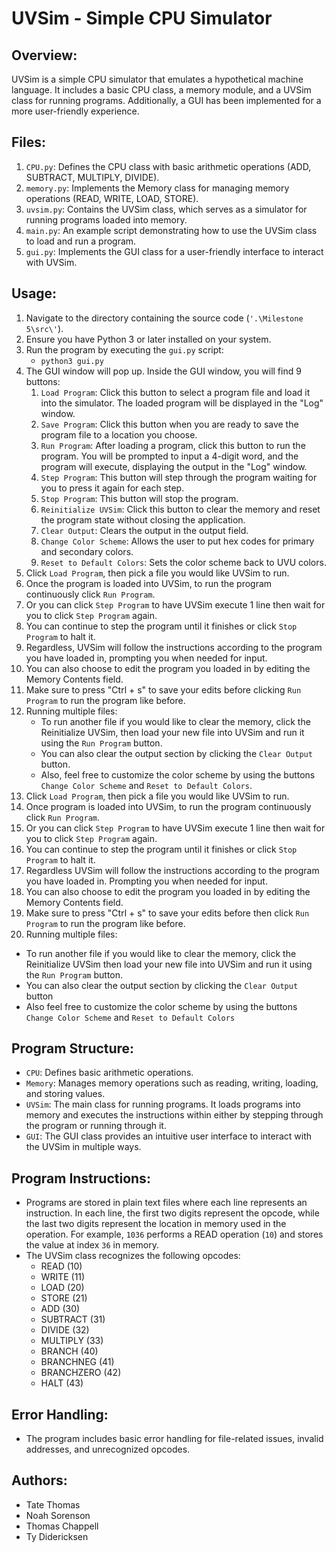 # UVSim - Simple CPU Simulator

## Overview:
UVSim is a simple CPU simulator that emulates a hypothetical machine language. It includes a basic CPU class, a memory module, and a UVSim class for running programs. Additionally, a GUI has been implemented for a more user-friendly experience. 

## Files:
1. `CPU.py`: Defines the CPU class with basic arithmetic operations (ADD, SUBTRACT, MULTIPLY, DIVIDE).
2. `memory.py`: Implements the Memory class for managing memory operations (READ, WRITE, LOAD, STORE).
3. `uvsim.py`: Contains the UVSim class, which serves as a simulator for running programs loaded into memory.
4. `main.py`: An example script demonstrating how to use the UVSim class to load and run a program.
5. `gui.py`: Implements the GUI class for a user-friendly interface to interact with UVSim. 

## Usage: 

1. Navigate to the directory containing the source code (`'.\Milestone 5\src\'`).
2. Ensure you have Python 3 or later installed on your system.
3. Run the program by executing the `gui.py` script:
   - `python3 gui.py`
4. The GUI window will pop up. Inside the GUI window, you will find 9 buttons:
   1. `Load Program`: Click this button to select a program file and load it into the simulator. The loaded program will be displayed in the "Log" window.
   2. `Save Program`: Click this button when you are ready to save the program file to a location you choose.
   3. `Run Program`: After loading a program, click this button to run the program. You will be prompted to input a 4-digit word, and the program will execute, displaying the output in the "Log" window.
   4. `Step Program`: This button will step through the program waiting for you to press it again for each step.
   5. `Stop Program`: This button will stop the program.
   6. `Reinitialize UVSim`: Click this button to clear the memory and reset the program state without closing the application.
   7. `Clear Output`: Clears the output in the output field.
   8. `Change Color Scheme`: Allows the user to put hex codes for primary and secondary colors.
   9. `Reset to Default Colors`: Sets the color scheme back to UVU colors.
5. Click `Load Program`, then pick a file you would like UVSim to run.
6. Once the program is loaded into UVSim, to run the program continuously click `Run Program`.
7. Or you can click `Step Program` to have UVSim execute 1 line then wait for you to click `Step Program` again.
8. You can continue to step the program until it finishes or click `Stop Program` to halt it.
9. Regardless, UVSim will follow the instructions according to the program you have loaded in, prompting you when needed for input.
10. You can also choose to edit the program you loaded in by editing the Memory Contents field.
11. Make sure to press "Ctrl + s" to save your edits before clicking `Run Program` to run the program like before.
12. Running multiple files:
    - To run another file if you would like to clear the memory, click the Reinitialize UVSim, then load your new file into UVSim and run it using the `Run Program` button.
    - You can also clear the output section by clicking the `Clear Output` button.
    - Also, feel free to customize the color scheme by using the buttons `Change Color Scheme` and `Reset to Default Colors`.
4. Click `Load Program`, then pick a file you would like UVSim to run.
5. Once program is loaded into UVSim, to run the program continuously click `Run Program`.
6. Or you can click `Step Program` to have UVSim execute 1 line then wait for you to click `Step Program` again.
7. You can continue to step the program until it finishes or click `Stop Program` to halt it. 
8. Regardless UVSim will follow the instructions according to the program you have loaded in. Prompting you when needed for input.
9. You can also choose to edit the program you loaded in by editing the Memory Contents field.
10. Make sure to press "Ctrl + s" to save your edits before then click `Run Program` to run the program like before.
11. Running multiple files:
   - To run another file if you would like to clear the memory, click the Reinitialize UVSim then load your new file into UVSim and run it using the `Run Program` button.
   - You can also clear the output section by clicking the `Clear Output` button
   - Also feel free to customize the color scheme by using the buttons `Change Color Scheme` and `Reset to Default Colors`

## Program Structure:
- `CPU`: Defines basic arithmetic operations.
- `Memory`: Manages memory operations such as reading, writing, loading, and storing values.
- `UVSim`: The main class for running programs. It loads programs into memory and executes the instructions within either by stepping through the program or running through it.
- `GUI`: The GUI class provides an intuitive user interface to interact with the UVSim in multiple ways.

## Program Instructions:
- Programs are stored in plain text files where each line represents an instruction. In each line, the first two digits represent the opcode, while the last two digits represent the location in memory used in the operation. For example, `1036` performs a READ operation (`10`) and stores the value at index `36` in memory. 
- The UVSim class recognizes the following opcodes:
  - READ (10)
  - WRITE (11)
  - LOAD (20)
  - STORE (21)
  - ADD (30)
  - SUBTRACT (31)
  - DIVIDE (32)
  - MULTIPLY (33)
  - BRANCH (40)
  - BRANCHNEG (41)
  - BRANCHZERO (42)
  - HALT (43)

## Error Handling:
- The program includes basic error handling for file-related issues, invalid addresses, and unrecognized opcodes.

## Authors:
- Tate Thomas
- Noah Sorenson
- Thomas Chappell
- Ty Didericksen

